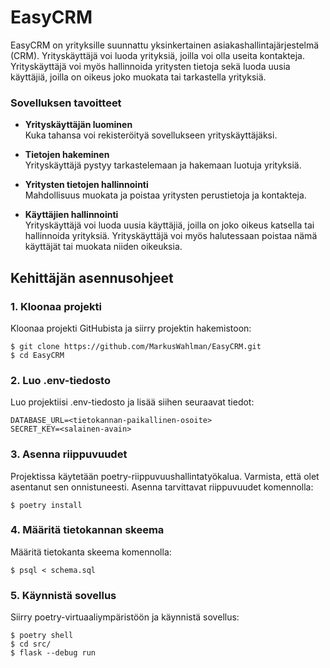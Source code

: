 # EasyCRM

EasyCRM on yrityksille suunnattu yksinkertainen asiakashallintajärjestelmä (CRM). Yrityskäyttäjä voi luoda yrityksiä, joilla voi olla useita kontakteja. Yrityskäyttäjä voi myös hallinnoida yritysten tietoja sekä luoda uusia käyttäjiä, joilla on oikeus joko muokata tai tarkastella yrityksiä.

### Sovelluksen tavoitteet

- **Yrityskäyttäjän luominen**  
  Kuka tahansa voi rekisteröityä sovellukseen yrityskäyttäjäksi.

- **Tietojen hakeminen**  
  Yrityskäyttäjä pystyy tarkastelemaan ja hakemaan luotuja yrityksiä.

- **Yritysten tietojen hallinnointi**  
  Mahdollisuus muokata ja poistaa yritysten perustietoja ja kontakteja.

- **Käyttäjien hallinnointi**  
  Yrityskäyttäjä voi luoda uusia käyttäjiä, joilla on joko oikeus katsella tai hallinnoida yrityksiä. Yrityskäyttäjä voi myös halutessaan poistaa nämä käyttäjät tai muokata niiden oikeuksia.

## Kehittäjän asennusohjeet

### 1. Kloonaa projekti

Kloonaa projekti GitHubista ja siirry projektin hakemistoon:

```
$ git clone https://github.com/MarkusWahlman/EasyCRM.git
$ cd EasyCRM
```
### 2. Luo .env-tiedosto

Luo projektiisi .env-tiedosto ja lisää siihen seuraavat tiedot:

```
DATABASE_URL=<tietokannan-paikallinen-osoite>
SECRET_KEY=<salainen-avain>
```
### 3. Asenna riippuvuudet

Projektissa käytetään poetry-riippuvuushallintatyökalua. Varmista, että olet asentanut sen onnistuneesti. Asenna tarvittavat riippuvuudet komennolla:

```
$ poetry install
```
### 4. Määritä tietokannan skeema

Määritä tietokanta skeema komennolla:

```
$ psql < schema.sql
```
### 5. Käynnistä sovellus

Siirry poetry-virtuaaliympäristöön ja käynnistä sovellus:

```
$ poetry shell
$ cd src/
$ flask --debug run
```